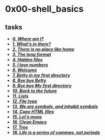 # 0x00-shell_basics

## tasks

- ***[0. Where am I?](./0-current_working_directory)***
- ***[1. What’s in there?](./1-listit)***
- ***[2. There is no place like home](./2-bring_me_home)***
- ***[3. The long format](./3-listfiles)***
- ***[4. Hidden files](./4-listmorefiles)***
- ***[5. I love numbers](./5-listfilesdigitonly)***
- ***[6. Welcome](./6-firstdirectory)***
- ***[7. Betty in my first directory](./7-movethatfile)***
- ***[8. Bye bye Betty](./8-firstdelete)***
- ***[9. Bye bye My first directory](./9-firstdirdeletion)***
- ***[10. Back to the future](./10-back)***
- ***[11. Lists](./11-lists)***
- ***[12. File type](./12-file_type)***
- ***[13. We are symbols, and inhabit symbols](./13-symbolic_link)***
- ***[14. Copy HTML files](./14-copy_html)***
- ***[15. Let’s move](./100-lets_move)***
- ***[16. Clean Emacs](./101-clean_emacs)***
- ***[17. Tree](./102-tree)***
- ***[18. Life is a series of commas, not periods](./103-commas)***

